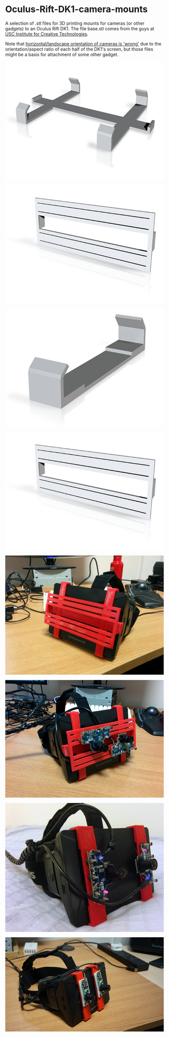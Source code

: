 # Oculus-Rift-DK1-camera-mounts
A selection of .stl files for 3D printing mounts for cameras (or other gadgets) to an Oculus Rift DK1. The file base.stl comes from the guys at [USC Institute for Creative Technologies](http://projects.ict.usc.edu/mxr/diy/oculus-sensor-mount/).

Note that [horizontal/landscape orientation of cameras is 'wrong'](http://cjdavies.org/?p=1963) due to the orientation/aspect ratio of each half of the DK1's screen, but those files might be a basis for attachment of some other gadget.

![base clip](base.jpg?raw=true "base clip")

![slotted plate](slotted_plate.jpg?raw=true "slotted plate")

![vertical_clip](vertical_clip.jpg?raw=true "vertical clip")

![slotted plate](slotted_plate.jpg?raw=true "slotted plate")

![base & slotted plate](base_&_slotted_plate.jpg?raw=true "base & slotted plate")

![base & slotted plate with PS3 eye cameras](base_&_slotted_plate_ps3_eye.jpg?raw=true "base & slotted plate with PS3 eye cameras")

![vertical clips with PS3 Eye cameras](vertical_clip_ps3_eye.jpg?raw=true "vertical clips with PS3 Eye cameras")

![vertical clips with Logitech C310 cameras](vertical_clip_Logitech_C310.jpg?raw=true "vertical clips with Logitech C310 cameras")
